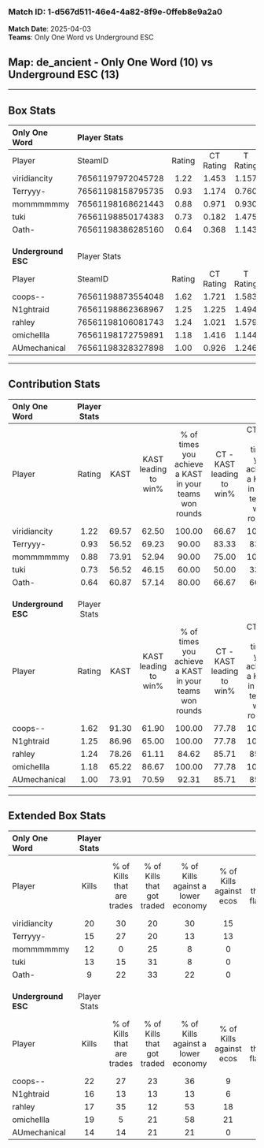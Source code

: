### Match ID: 1-d567d511-46e4-4a82-8f9e-0ffeb8e9a2a0  
**Match Date**: 2025-04-03  
**Teams**: Only One Word vs Underground ESC  

## **Map**: de_ancient - Only One Word (10) vs Underground ESC (13)  
---  

## Box Stats  

| **Only One Word**   | Player Stats      |        |           |          |       |      |       |         |        |      |     |
| :- | :- | :-: | :-: | :-: | :-: | :-: | :-: | :-: | :-: | :-: | :-: |
| Player              | SteamID           | Rating | CT Rating | T Rating | KAST  | ADR  | Kills | Assists | Deaths | K/D  | HS% |
| viridiancity        | 76561197972045728 |  1.22  |   1.453   |  1.157   | 69.57 | 84.5 |  20   |    5    |   17   | 1.18 | 25  |
| Terryyy-            | 76561198158795735 |  0.93  |   1.174   |  0.760   | 56.52 | 88.1 |  15   |    6    |   18   | 0.83 | 60  |
| mommmmmmy           | 76561198168621443 |  0.88  |   0.971   |  0.930   | 73.91 | 70.3 |  12   |    5    |   18   | 0.67 | 50  |
| tuki                | 76561198850174383 |  0.73  |   0.182   |  1.475   | 56.52 | 54.7 |  13   |    2    |   18   | 0.72 | 53  |
| Oath-               | 76561198386285160 |  0.64  |   0.368   |  1.143   | 60.87 | 54.6 |   9   |    3    |   17   | 0.53 | 55  |
|                     |                   |        |           |          |       |      |       |         |        |      |     |
|                     |                   |        |           |          |       |      |       |         |        |      |     |
|                     |                   |        |           |          |       |      |       |         |        |      |     |
| **Underground ESC** | Player Stats      |        |           |          |       |      |       |         |        |      |     |
| Player              | SteamID           | Rating | CT Rating | T Rating | KAST  | ADR  | Kills | Assists | Deaths | K/D  | HS% |
| coops--             | 76561198873554048 |  1.62  |   1.721   |  1.583   | 91.30 | 91.6 |  22   |    2    |   10   | 2.20 | 63  |
| N1ghtraid           | 76561198862368967 |  1.25  |   1.225   |  1.494   | 86.96 | 74.6 |  16   |    3    |   13   | 1.23 | 25  |
| rahley              | 76561198106081743 |  1.24  |   1.021   |  1.579   | 78.26 | 87.0 |  17   |    9    |   15   | 1.13 | 58  |
| omichellla          | 76561198172759891 |  1.18  |   1.416   |  1.144   | 65.22 | 88.0 |  19   |    4    |   16   | 1.19 | 63  |
| AUmechanical        | 76561198328327898 |  1.00  |   0.926   |  1.246   | 73.91 | 62.3 |  14   |    5    |   15   | 0.93 | 64  |
---  

## Contribution Stats  

| **Only One Word**   | Player Stats |       |                      |                                                        |                           |                                                             |                          |                                                            |
| :- | :-: | :-: | :-: | :-: | :-: | :-: | :-: | :-: |
| Player              |    Rating    | KAST  | KAST leading to win% | % of times you achieve a KAST in your teams won rounds | CT - KAST leading to win% | CT - % of times you achieve a KAST in your teams won rounds | T - KAST leading to win% | T - % of times you achieve a KAST in your teams won rounds |
| viridiancity        |     1.22     | 69.57 |        62.50         |                         100.00                         |           66.67           |                           100.00                            |          57.14           |                           100.00                           |
| Terryyy-            |     0.93     | 56.52 |        69.23         |                         90.00                          |           83.33           |                            83.33                            |          57.14           |                           100.00                           |
| mommmmmmy           |     0.88     | 73.91 |        52.94         |                         90.00                          |           75.00           |                           100.00                            |          33.33           |                           75.00                            |
| tuki                |     0.73     | 56.52 |        46.15         |                         60.00                          |           50.00           |                            33.33                            |          44.44           |                           100.00                           |
| Oath-               |     0.64     | 60.87 |        57.14         |                         80.00                          |           66.67           |                            66.67                            |          50.00           |                           100.00                           |
|                     |              |       |                      |                                                        |                           |                                                             |                          |                                                            |
|                     |              |       |                      |                                                        |                           |                                                             |                          |                                                            |
|                     |              |       |                      |                                                        |                           |                                                             |                          |                                                            |
| **Underground ESC** | Player Stats |       |                      |                                                        |                           |                                                             |                          |                                                            |
| Player              |    Rating    | KAST  | KAST leading to win% | % of times you achieve a KAST in your teams won rounds | CT - KAST leading to win% | CT - % of times you achieve a KAST in your teams won rounds | T - KAST leading to win% | T - % of times you achieve a KAST in your teams won rounds |
| coops--             |     1.62     | 91.30 |        61.90         |                         100.00                         |           77.78           |                           100.00                            |          50.00           |                           100.00                           |
| N1ghtraid           |     1.25     | 86.96 |        65.00         |                         100.00                         |           77.78           |                           100.00                            |          54.55           |                           100.00                           |
| rahley              |     1.24     | 78.26 |        61.11         |                         84.62                          |           85.71           |                            85.71                            |          45.45           |                           83.33                            |
| omichellla          |     1.18     | 65.22 |        86.67         |                         100.00                         |           77.78           |                           100.00                            |          100.00          |                           100.00                           |
| AUmechanical        |     1.00     | 73.91 |        70.59         |                         92.31                          |           85.71           |                            85.71                            |          60.00           |                           100.00                           |
---  

## Extended Box Stats  

| **Only One Word**   | Player Stats |                            |                            |                                    |                         |                              |                                 |        |                             |                                     |                          |                               |                            |
| :- | :-: | :-: | :-: | :-: | :-: | :-: | :-: | :-: | :-: | :-: | :-: | :-: | :-: |
| Player              |    Kills     | % of Kills that are trades | % of Kills that got traded | % of Kills against a lower economy | % of Kills against ecos | % of Kills that are flawless | % of Kills that are close duels | Deaths | % of Deaths that get traded | % of Deaths against a lower economy | % of Deaths against ecos | % of Deaths that are flawless | % of Deaths that are close |
| viridiancity        |      20      |             30             |             20             |                 30                 |           15            |              75              |                0                |   17   |             24              |                 12                  |            0             |              59               |             6              |
| Terryyy-            |      15      |             27             |             20             |                 13                 |           13            |              73              |                7                |   18   |             11              |                 11                  |            0             |              33               |             28             |
| mommmmmmy           |      12      |             0              |             25             |                 8                  |            0            |              50              |                0                |   18   |             17              |                 11                  |            0             |              44               |             0              |
| tuki                |      13      |             15             |             31             |                 8                  |            0            |              54              |               15                |   18   |             17              |                 11                  |            0             |              78               |             0              |
| Oath-               |      9       |             22             |             33             |                 22                 |            0            |              78              |               11                |   17   |             24              |                 12                  |            0             |              59               |             0              |
|                     |              |                            |                            |                                    |                         |                              |                                 |        |                             |                                     |                          |                               |                            |
|                     |              |                            |                            |                                    |                         |                              |                                 |        |                             |                                     |                          |                               |                            |
|                     |              |                            |                            |                                    |                         |                              |                                 |        |                             |                                     |                          |                               |                            |
| **Underground ESC** | Player Stats |                            |                            |                                    |                         |                              |                                 |        |                             |                                     |                          |                               |                            |
| Player              |    Kills     | % of Kills that are trades | % of Kills that got traded | % of Kills against a lower economy | % of Kills against ecos | % of Kills that are flawless | % of Kills that are close duels | Deaths | % of Deaths that get traded | % of Deaths against a lower economy | % of Deaths against ecos | % of Deaths that are flawless | % of Deaths that are close |
| coops--             |      22      |             27             |             23             |                 36                 |            9            |              45              |                9                |   10   |             10              |                 20                  |            0             |              80               |             0              |
| N1ghtraid           |      16      |             13             |             13             |                 13                 |            6            |              44              |                6                |   13   |             38              |                 31                  |            0             |              62               |             0              |
| rahley              |      17      |             35             |             12             |                 53                 |           18            |              71              |                0                |   15   |             20              |                  7                  |            0             |              47               |             13             |
| omichellla          |      19      |             5              |             21             |                 58                 |           21            |              63              |               11                |   16   |             25              |                  6                  |            0             |              88               |             6              |
| AUmechanical        |      14      |             14             |             21             |                 21                 |            0            |              50              |                7                |   15   |             27              |                 13                  |            0             |              60               |             7              |
